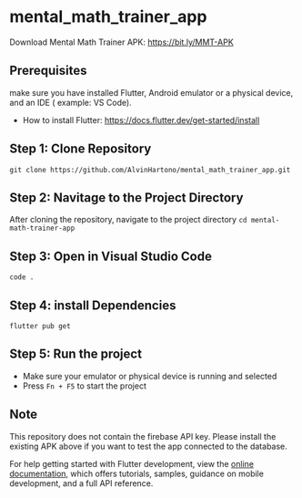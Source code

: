 # mental_math_trainer_app

Download Mental Math Trainer APK:
https://bit.ly/MMT-APK


## Prerequisites

make sure you have installed Flutter, Android emulator or a physical device, and an IDE ( example: VS Code). 
- How to install Flutter: https://docs.flutter.dev/get-started/install

## Step 1: Clone Repository
```git clone https://github.com/AlvinHartono/mental_math_trainer_app.git```

## Step 2: Navitage to the Project Directory
After cloning the repository, navigate to the project directory
```cd mental-math-trainer-app```

## Step 3: Open in Visual Studio Code
```code .```

## Step 4: install Dependencies
```flutter pub get```

## Step 5: Run the project
- Make sure your emulator or physical device is running and selected
- Press `Fn + F5` to start the project

## Note
This repository does not contain the firebase API key. Please install the existing APK above if you want to test the app connected to the database.




For help getting started with Flutter development, view the
[online documentation](https://docs.flutter.dev/), which offers tutorials,
samples, guidance on mobile development, and a full API reference.
